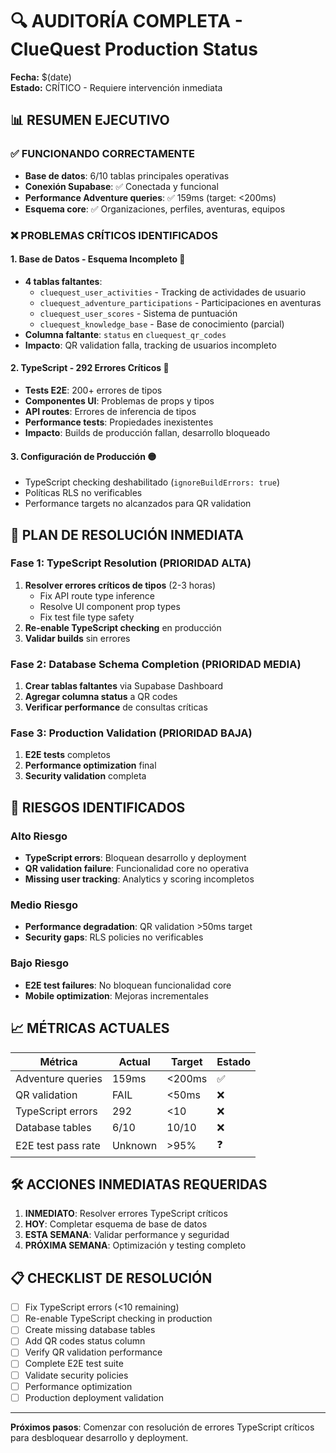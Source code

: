 # 🔍 AUDITORÍA COMPLETA - ClueQuest Production Status

**Fecha:** $(date)  
**Estado:** CRÍTICO - Requiere intervención inmediata

## 📊 RESUMEN EJECUTIVO

### ✅ **FUNCIONANDO CORRECTAMENTE**
- **Base de datos**: 6/10 tablas principales operativas
- **Conexión Supabase**: ✅ Conectada y funcional
- **Performance Adventure queries**: ✅ 159ms (target: <200ms)
- **Esquema core**: ✅ Organizaciones, perfiles, aventuras, equipos

### ❌ **PROBLEMAS CRÍTICOS IDENTIFICADOS**

#### 1. **Base de Datos - Esquema Incompleto** 🔴
- **4 tablas faltantes**:
  - `cluequest_user_activities` - Tracking de actividades de usuario
  - `cluequest_adventure_participations` - Participaciones en aventuras
  - `cluequest_user_scores` - Sistema de puntuación
  - `cluequest_knowledge_base` - Base de conocimiento (parcial)
- **Columna faltante**: `status` en `cluequest_qr_codes`
- **Impacto**: QR validation falla, tracking de usuarios incompleto

#### 2. **TypeScript - 292 Errores Críticos** 🔴
- **Tests E2E**: 200+ errores de tipos
- **Componentes UI**: Problemas de props y tipos
- **API routes**: Errores de inferencia de tipos
- **Performance tests**: Propiedades inexistentes
- **Impacto**: Builds de producción fallan, desarrollo bloqueado

#### 3. **Configuración de Producción** 🟡
- TypeScript checking deshabilitado (`ignoreBuildErrors: true`)
- Políticas RLS no verificables
- Performance targets no alcanzados para QR validation

## 🎯 **PLAN DE RESOLUCIÓN INMEDIATA**

### **Fase 1: TypeScript Resolution (PRIORIDAD ALTA)**
1. **Resolver errores críticos de tipos** (2-3 horas)
   - Fix API route type inference
   - Resolve UI component prop types
   - Fix test file type safety
2. **Re-enable TypeScript checking** en producción
3. **Validar builds** sin errores

### **Fase 2: Database Schema Completion (PRIORIDAD MEDIA)**
1. **Crear tablas faltantes** via Supabase Dashboard
2. **Agregar columna status** a QR codes
3. **Verificar performance** de consultas críticas

### **Fase 3: Production Validation (PRIORIDAD BAJA)**
1. **E2E tests** completos
2. **Performance optimization** final
3. **Security validation** completa

## 🚨 **RIESGOS IDENTIFICADOS**

### **Alto Riesgo**
- **TypeScript errors**: Bloquean desarrollo y deployment
- **QR validation failure**: Funcionalidad core no operativa
- **Missing user tracking**: Analytics y scoring incompletos

### **Medio Riesgo**
- **Performance degradation**: QR validation >50ms target
- **Security gaps**: RLS policies no verificables

### **Bajo Riesgo**
- **E2E test failures**: No bloquean funcionalidad core
- **Mobile optimization**: Mejoras incrementales

## 📈 **MÉTRICAS ACTUALES**

| Métrica | Actual | Target | Estado |
|---------|--------|--------|--------|
| Adventure queries | 159ms | <200ms | ✅ |
| QR validation | FAIL | <50ms | ❌ |
| TypeScript errors | 292 | <10 | ❌ |
| Database tables | 6/10 | 10/10 | ❌ |
| E2E test pass rate | Unknown | >95% | ❓ |

## 🛠️ **ACCIONES INMEDIATAS REQUERIDAS**

1. **INMEDIATO**: Resolver errores TypeScript críticos
2. **HOY**: Completar esquema de base de datos
3. **ESTA SEMANA**: Validar performance y seguridad
4. **PRÓXIMA SEMANA**: Optimización y testing completo

## 📋 **CHECKLIST DE RESOLUCIÓN**

- [ ] Fix TypeScript errors (<10 remaining)
- [ ] Re-enable TypeScript checking in production
- [ ] Create missing database tables
- [ ] Add QR codes status column
- [ ] Verify QR validation performance
- [ ] Complete E2E test suite
- [ ] Validate security policies
- [ ] Performance optimization
- [ ] Production deployment validation

---

**Próximos pasos**: Comenzar con resolución de errores TypeScript críticos para desbloquear desarrollo y deployment.
